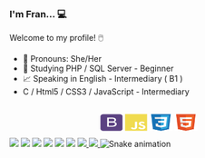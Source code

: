 ###  I'm Fran... :computer: 
<!-- -------------------------------------------------------------------------------------------------------------------------------------------------------------------- -->
 Welcome to my profile! :computer_mouse:
 
<!-- -------------------------------------------------------------------------------------------------------------------------------------------------------------------- -->
  - 💬 Pronouns: She/Her
  - 🌱 Studying PHP / SQL Server - Beginner
  - 📈 Speaking in English - Intermediary ( B1 )
  - C / Html5 / CSS3 / JavaScript - Intermediary
<!-- -------------------------------------------------------------------------------------------------------------------------------------------------------------------- -->
<div style="display: inline-block"><br>
    <a href="https://www.youtube.com/channel/UC6R-xadnaCDyWgyG9dM2gAA" target="_blank"><img src="https://img.shields.io/badge/YouTube-FF0000?style=for-the-badge&logo=youtube&logoColor=white" target="_blank"></a>
   <a href="https://instagram.com/lark_tech" target="_blank"><img src="https://img.shields.io/badge/-Instagram-%23E4405F?style=for-the-badge&logo=instagram&logoColor=white" target="_blank"></a>
 <a href="https://www.twitch.tv/franciane_lark" target="_blank"><img src="https://img.shields.io/badge/Twitch-9146FF?style=for-the-badge&logo=twitch&logoColor=white" target="_blank"></a>
  <a href="https://discord.com/channels/@me/722590403433463870" target="_blank"><img src="https://img.shields.io/badge/Discord-7289DA?style=for-the-badge&logo=discord&logoColor=white" target="_blank"></a>
   <a href = "mailto:dev.francianelark@gmail.com"><img src="https://img.shields.io/badge/-Gmail-%23333?style=for-the-badge&logo=gmail&logoColor=white" target="_blank"></a>
   <a href="https://www.linkedin.com/in/franciane-lark/" target="_blank"><img src="https://img.shields.io/badge/-LinkedIn-%230077B5?style=for-the-badge&logo=linkedin&logoColor=white" target="_blank"></a> 
 </div>
<!-- -------------------------------------------------------------------------------------------------------------------------------------------------------------------- -->
 <div style="display: inline-block"><br>
  <a href="https://github.com/franciane-lark">
  <img height="180em" src="https://github-readme-stats.vercel.app/api?username=franciane-lark&show_icons=true&theme=tokyonight&include_all_commits=true&count_private=true"/>
  <img height="180em" src="https://github-readme-stats.vercel.app/api/top-langs/?username=franciane-lark&layout=compact&langs_count=16&theme=highcontrast"/>
</div>
<!-- -------------------------------------------------------------------------------------------------------------------------------------------------------------------- -->
<div style="display: inline-block"><br>
  <img align="center" alt="Icon-Bootstrap" height="30" width="40" src="https://raw.githubusercontent.com/devicons/devicon/master/icons/bootstrap/bootstrap-plain.svg">
  <img align="center" alt="Fran-Js" height="30" width="40" src="https://raw.githubusercontent.com/devicons/devicon/master/icons/javascript/javascript-plain.svg">
  <img align="center" alt="Fran-CSS" height="30" width="40" src="https://raw.githubusercontent.com/devicons/devicon/master/icons/css3/css3-original.svg">
  <img align="center" alt="Fran-HTML" height="30" width="40" src="https://raw.githubusercontent.com/devicons/devicon/master/icons/html5/html5-original.svg">
 
  ![Snake animation](https://github.com/franciane-lark/franciane-lark/blob/output/github-contribution-grid-snake.svg)
 </div>

